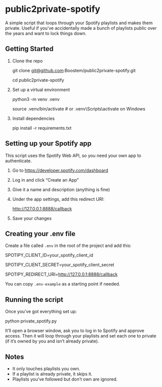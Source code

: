 # public2private-spotify

A simple script that loops through your Spotify playlists and makes them private. Useful if you’ve accidentally made a bunch of playlists public over the years and want to lock things down.

## Getting Started

1. Clone the repo

   git clone git@github.com:Boostem/public2private-spotify.git

   cd public2private-spotify

3. Set up a virtual environment

   python3 -m venv .venv

   source .venv/bin/activate  # or .venv\Scripts\activate on Windows

5. Install dependencies

   pip install -r requirements.txt

## Setting up your Spotify app

This script uses the Spotify Web API, so you need your own app to authenticate.

1. Go to https://developer.spotify.com/dashboard
2. Log in and click “Create an App”
3. Give it a name and description (anything is fine)
4. Under the app settings, add this redirect URI:

   http://127.0.0.1:8888/callback

5. Save your changes

## Creating your .env file

Create a file called `.env` in the root of the project and add this:

   SPOTIPY_CLIENT_ID=your_spotify_client_id
   
   SPOTIPY_CLIENT_SECRET=your_spotify_client_secret
   
   SPOTIPY_REDIRECT_URI=http://127.0.0.1:8888/callback

You can copy `.env-example` as a starting point if needed.

## Running the script

Once you’ve got everything set up:

   python private_spotify.py

It’ll open a browser window, ask you to log in to Spotify and approve access. Then it will loop through your playlists and set each one to private (if it’s owned by you and isn’t already private).

## Notes

- It only touches playlists you own.
- If a playlist is already private, it skips it.
- Playlists you’ve followed but don’t own are ignored.
